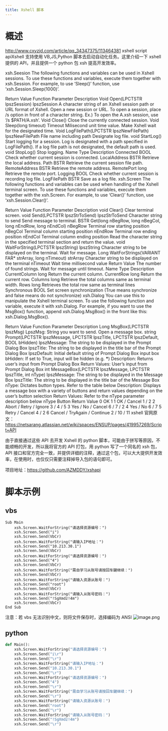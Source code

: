 ```yaml
---
title: Xshell 脚本
---
```


# 概述

<http://www.cxyzjd.com/article/qq_34347375/113464381>
xshell script apiXshell 支持使用 VB,JS,Python 脚本去启动自动化任务。这里介绍一下 xshell 提供的 API，并且提供一个 python 包 xsh 提高开发效率。

xsh.Seesion
The following functions and variables can be used in Xshell sessions. To use these functions and variables, execute them together with xsh.Session. For example, to use ‘Sleep()’ function, use ‘xsh.Session.Sleep(1000)’.

Return Value Function Parameter Description
Void Open(LPCTSTR lpszSession) lpszSession A character string of an Xshell session path or URL format of Xshell. Open a new session or URL. To open a session, place /s option in front of a character string. Ex.) To open the A.xsh session, use ‘/s $PATH/A.xsh’.
Void Close() Close the currently connected session.
Void Sleep(long timeout) Timeout Milisecond unit time value. Make Xshell wait for the designated time.
Void LogFilePath(LPCTSTR lpszNewFilePath) lpszNewFilePath File name including path Designate log file.
void StartLog() Start logging for a session. Log is designated with a path specified in LogFilePath(). If a log file path is not designated, the default path is used.
void StopLog() Stop logging.
Name Type Description
Connected BOOL Check whether current session is connected.
LocalAddress BSTR Retrieve the local address.
Path BSTR Retrieve the current session file path.
RemoteAddress BSTR Retrieve the remote address.
RemotePort long Retrieve the remote port.
Logging BOOL Check whether current session is recording log file.
LogFilePath BSTR Save as a log file.
xsh.Screen
The following functions and variables can be used when handling of the Xshell terminal screen. To use these functions and variables, execute them together with the xsh.Screen. For example, to use ‘Clear()’ function, use ‘xsh.Session.Clear()’.

Return Value Function Parameter Description
void Clear() Clear terminal screen.
void Send(LPCTSTR lpszStrToSend) lpszStrToSend Character string to send Send message to terminal.
BSTR Get(long nBegRow, long nBegCol, long nEndRow, long nEndCol) nBegRow Terminal row starting position nBegCol Terminal column starting position nEndRow Terminal row ending position nEndCol Terminal column ending position Read the character string in the specified terminal section and return the value.
void WaitForString(LPCTSTR lpszString) lpszString Character string to be displayed on the terminal. Wait for message.
Long WaitForStrings(VARIANT FAR\* strArray, long nTimeout) strArray Character string to be displayed on the terminal nTimeout Wait time millisecond value Return Value The number of found strings. Wait for message until timeout.
Name Type Description
CurrentColumn long Return the current column.
CurrentRow long Return the current row.
Columns long Retrieve the total columns same as terminal width.
Rows long Retrieves the total row same as terminal lines
Synchronous BOOL Set screen synchronization (True means synchronize and false means do not synchronize)
xsh.Dialog
You can use this to manipulate the Xshell terminal screen. To use the following function and variable, execute it with xsh.Dialog. For example, if you want to use the MsgBox() function, append xsh.Dialog.MsgBox() in the front like this: xsh.Dialog.MsgBox().

Return Value Function Parameter Description
Long MsgBox(LPCTSTR lpszMsg) LpszMsg:
String you want to send. Open a message box.
string Prompt(LPCTSTR lpszMessage, LPCTSTR lpszTitle, LPCTSTR lpszDefault, BOOL bHidden) lpszMessage:
The string to be displayed in the Prompt Dialog Box
lpszTitle:
The string to be displayed in the title bar of the Prompt Dialog Box
lpszDefault:
Initial default string of Prompt Dialog Box input box
bHidden:
If set to True, input will be hidden (e.g. **\***) Description:
Returns user’s input from Prompt Dialog Box
Return Values:
User’s input from Prompt Dialog Box
int MessageBox(LPCTSTR lpszMessage, LPCTSTR lpszTitle, int nType) lpszMessage:
The string to be displayed in the Message Box
lpszTitle:
The string to be displayed in the title bar of the Message Box
nType:
Dictates button types. Refer to the table below Description:
Displays a message box with a variety of buttons and return values depending on the user’s button selection
Return Values:
Refer to the nType parameter description below
nType Button Return Value
0 OK 1
1 OK / Cancel 1 / 2
2 Abort / Retry / Ignore 3 / 4 / 5
3 Yes / No / Cancel 6 / 7 / 2
4 Yes / No 6 / 7
5 Retry / Cancel 4 / 2
6 Cancel / TryAgain / Continue 2 / 10 / 11
xshell 官网原文：<https://netsarang.atlassian.net/wiki/spaces/ENSUP/pages/419957269/Script+API>

由于直接通过这些 API 去开发 Xshell 的 python 脚本，可能由于拼写等原因，不能顺畅的开发，所以我将官方的 API 打包，用 python 写了一个同名的 xsh 包，API 接口和官方完全一致，并提供详细的注释，通过这个包，可以大大提供开发效率，在使用时，也仅仅只需要注释掉导入包的语句即可。

项目地址：<https://github.com/AZMDDY/xshapi>
[
](https://blog.csdn.net/qq_34347375/article/details/113464381)

# 脚本示例

## vbs

```vbnet
Sub Main
	xsh.Screen.WaitForString("请选择资源编号：")
	xsh.Screen.Send("i")
	xsh.Screen.Send(VbCr)
	xsh.Screen.WaitForString("请输入IP地址：")
	xsh.Screen.Send("10.213.30.1")
	xsh.Screen.Send(VbCr)
	xsh.Screen.WaitForString("请选择资源编号：")
	xsh.Screen.Send("4")
	xsh.Screen.Send(VbCr)
	xsh.Screen.WaitForString("需自学习从账号请按回车鍵继续：")
	xsh.Screen.Send(VbCr)
	xsh.Screen.WaitForString("请输入资源从账号：")
	xsh.Screen.Send("root")
	xsh.Screen.Send(VbCr)
	xsh.Screen.WaitForString("请输入从账号密码：")
	xsh.Screen.Send("!SgXmdz!4m")
	xsh.Screen.Send(VbCr)
End Sub
```

注意：若 vbs 无法识别中文，则将文件保存时，选择编码为 ANSI
![image.png](https://notes-learning.oss-cn-beijing.aliyuncs.com/xgwgbn/1618847088206-c4ccd20c-e089-4eb5-ad6c-4eeb47a56042.png)

## python

```python
def Main():
    xsh.Screen.WaitForString("请选择资源编号：")
    xsh.Screen.Send("i\r")
    xsh.Screen.Send("\r")
    xsh.Screen.WaitForString("请输入IP地址：")
    xsh.Screen.Send("10.213.30.1")
    xsh.Screen.Send("\r")
    xsh.Screen.WaitForString("请选择资源编号：")
    xsh.Screen.Send("4")
    xsh.Screen.Send("\r")
    xsh.Screen.WaitForString("需自学习从账号请按回车鍵继续：")
    xsh.Screen.Send("\r")
    xsh.Screen.WaitForString("请输入资源从账号：")
    xsh.Screen.Send("root")
    xsh.Screen.Send("\r")
    xsh.Screen.WaitForString("请输入从账号密码：")
    xsh.Screen.Send("!SgXmdz!4m")
    xsh.Screen.Send("\r")
```
